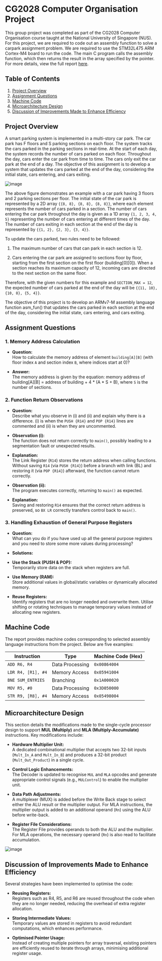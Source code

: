 # CG2028 Computer Organisation Project

This group project was completed as part of the CG2028 Computer Organisation course taught at the National University of Singapore (NUS). For this project, we are required to code out an assembly function to solve a carpark assignment problem. We are required to use the STM32L475 ARM Cortex-M4 board to run the code. The main C program calls the assembly function, which then returns the result in the array specified by the pointer. For more details, view the full report [here](Documents/Assignment1_51_A0286550Y_A0266842W_Report.pdf).

## Table of Contents
1. [Project Overview](#project-overview)
1. [Assignment Questions](#assignment-questions)
1. [Machine Code](#machine-code)
1. [Microarchitecture Design](#microarchitecture-design)
1. [Discussion of Improvements Made to Enhance Efficiency](#discussion-of-improvements-made-to-enhance-efficiency)

## Project Overview

A smart parking system is implemented in a multi-story car park. The car park has F floors and S parking sections on each floor. The system tracks the cars parked in the parking sections in real-time. At the start of each day, the system records the number of cars parked on each floor. Throughout the day, cars enter the car park from time to time. The cars only exit the car park at the end of a day. The objective of this assignment is to develop a system that updates the cars parked at the end of the day, considering the initial state, cars entering, and cars exiting.

![image](https://github.com/user-attachments/assets/7caa31c7-2ac2-4231-bc7e-7c35b6d5483f)

The above figure demonstrates an example with a car park having 3 floors and 2 parking sections per floor. The initial state of the car park is represented by a 2D array `{{8, 8}, {8, 8}, {8, 8}}`, where each element represents the number of cars parked in a section. The number of cars entering the car park throughout the day is given as a 1D array `{1, 2, 3, 4, 5}` representing the number of cars entering at different times of the day. The number of cars exiting in each section at the end of the day is represented by `{{1, 2}, {2, 3}, {3, 4}}`.

To update the cars parked, two rules need to be followed:

1. The maximum number of cars that can park in each section is 12.

1. Cars entering the car park are assigned to sections floor by floor, starting from the first section on the first floor (building[0][0]). When a section reaches its maximum capacity of 12, incoming cars are directed to the next section on the same floor.

Therefore, with the given numbers for this example and `SECTION_MAX = 12`, the expected number of cars parked at the end of the day will be `{{11, 10}, {10, 8}, {5, 4}}`.

The objective of this project is to develop an ARMv7-M assembly language function asm_fun() that updates the cars parked in each section at the end of the day, considering the initial state, cars entering, and cars exiting.

## Assignment Questions

### 1. Memory Address Calculation

- **Question:**  
  How to calculate the memory address of element `building[A][B]` (with floor index `A` and section index `B`, where indices start at 0)?

- **Answer:**  
  The memory address is given by the equation: memory address of building[A][B] = address of building + 4 * (A * S + B), where `S` is the number of sections.

### 2. Function Return Observations

- **Question:**  
  Describe what you observe in (i) and (ii) and explain why there is a difference. (i) is when the `PUSH {R14}` and `POP {R14}` lines are commented and (ii) is when they are uncommented.

- **Observation (i):**  
The function does not return correctly to `main()`, possibly leading to a segmentation fault or unexpected results.

- **Explanation:**  
  The Link Register (`R14`) stores the return address when calling functions. Without saving `R14` (via `PUSH {R14}`) before a branch with link (BL) and restoring it (via `POP {R14}`) afterward, the function cannot return correctly.

- **Observation (ii):**  
The program executes correctly, returning to `main()` as expected.

- **Explanation:**  
  Saving and restoring `R14` ensures that the correct return address is preserved, so `BX LR` correctly transfers control back to `main()`.

### 3. Handling Exhaustion of General Purpose Registers

- **Question:**  
  What can you do if you have used up all the general purpose registers and you need to store some more values during processing?

- **Solutions:**
- **Use the Stack (PUSH & POP):**  
  Temporarily store data on the stack when registers are full.
- **Use Memory (RAM):**  
  Store additional values in global/static variables or dynamically allocated memory.
- **Reuse Registers:**  
  Identify registers that are no longer needed and overwrite them. Utilise shifting or rotating techniques to manage temporary values instead of allocating new registers.

## Machine Code

The report provides machine codes corresponding to selected assembly language instructions from the project. Below are five examples:

| **Instruction**                | **Type**           | **Machine Code (Hex)**         |
|--------------------------------|--------------------|--------------------------------|
| `ADD R6, R4`                   | Data Processing    | `0x00864004`                   |
| `LDR R4, [R1], #4`             | Memory Access      | `0x05941004`                   |
| `BNE SUM_ENTRIES`              | Branching          | `0x1A000020`                   |
| `MOV R5, #0`                   | Data Processing    | `0x3D050000`                   |
| `STR R9, [R8], #4`             | Memory Access      | `0x05498004`                   |

## Microarchitecture Design

This section details the modifications made to the single-cycle processor design to support **MUL (Multiply)** and **MLA (Multiply-Accumulate)** instructions. Key modifications include:

- **Hardware Multiplier Unit:**  
A dedicated combinational multiplier that accepts two 32-bit inputs (`Mult_In_A` and `Mult_In_B`) and produces a 32-bit product (`Mult_Out_Product`) in a single cycle.

- **Control Logic Enhancements:**  
The Decoder is updated to recognise `MUL` and `MLA` opcodes and generate appropriate control signals (e.g., `MULControl`) to enable the multiplier unit.

- **Data Path Adjustments:**  
A multiplexer (MUX) is added before the Write Back stage to select either the ALU result or the multiplier output. For MLA instructions, the multiplier output is added to an additional operand (`Rn`) using the ALU before write-back.

- **Register File Considerations:**  
The Register File provides operands to both the ALU and the multiplier. For MLA operations, the necessary operand (`Rn`) is also read to facilitate accumulation.

![image](https://github.com/user-attachments/assets/41b2b35d-70f1-4edd-94c9-17d7f8fb0232)

## Discussion of Improvements Made to Enhance Efficiency

Several strategies have been implemented to optimise the code:

- **Reusing Registers:**  
Registers such as R4, R5, and R6 are reused throughout the code when they are no longer needed, reducing the overhead of extra register allocation.

- **Storing Intermediate Values:**  
Temporary values are stored in registers to avoid redundant computations, which enhances performance.

- **Optimised Pointer Usage:**  
Instead of creating multiple pointers for array traversal, existing pointers are efficiently reused to iterate through arrays, minimising additional register usage.
